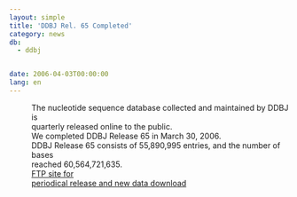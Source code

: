 ```yaml
---
layout: simple
title: 'DDBJ Rel. 65 Completed'
category: news
db:
  - ddbj


date: 2006-04-03T00:00:00
lang: en
---
```


<dd>The nucleotide sequence database collected and maintained by DDBJ is<br> quarterly released online to the public.<br> We completed DDBJ Release 65 in March 30, 2006.<br> DDBJ Release 65 consists of 55,890,995 entries, and the number of bases<br> reached 60,564,721,635.
<dd><a href="/services/index-e.html ">FTP site for<br> periodical release and new data download</a></dd>
</dd>
